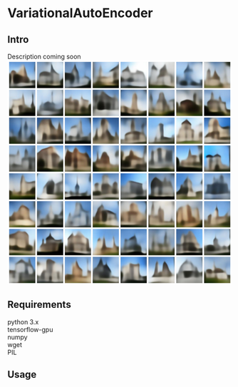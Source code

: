 # VariationalAutoEncoder
## Intro
Description coming soon
![alt-text](./VAECollage.png)
## Requirements
python 3.x<br/>
tensorflow-gpu<br/>
numpy<br/>
wget<br/>
PIL
## Usage

